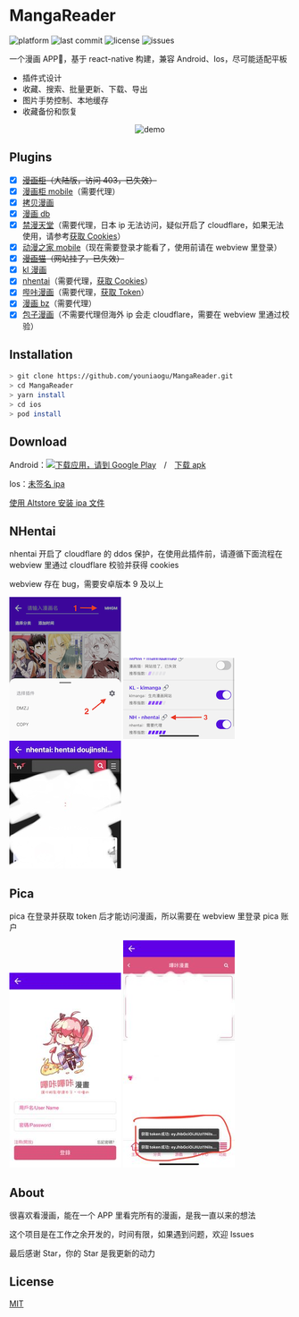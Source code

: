 # MangaReader

![platform](https://img.shields.io/badge/platform-android%20%7C%20ios-brightgreen)
![last commit](https://img.shields.io/github/last-commit/youniaogu/MangaReader/master)
![license](https://img.shields.io/github/license/youniaogu/MangaReader)
![issues](https://img.shields.io/github/issues-raw/youniaogu/MangaReader)

一个漫画 APP📱，基于 react-native 构建，兼容 Android、Ios，尽可能适配平板

- 插件式设计
- 收藏、搜索、批量更新、下载、导出
- 图片手势控制、本地缓存
- 收藏备份和恢复

<p align="center">
  <img src="./static/demo.gif" alt="demo" />
</p>

## Plugins

- [x] ~~[漫画柜](https://www.mhgui.com/)（大陆版，访问 403，已失效）~~
- [x] [漫画柜 mobile](https://m.manhuagui.com/)（需要代理）
- [x] [拷贝漫画](https://www.copymanga.org/)
- [x] [漫画 db](https://www.manhuadb.com/)
- [x] [禁漫天堂](https://18comic.vip)（需要代理，日本 ip 无法访问，疑似开启了 cloudflare，如果无法使用，请参考[获取 Cookies](#nhentai)）
- [x] [动漫之家 mobile](https://m.dmzj.com/)（现在需要登录才能看了，使用前请在 webview 里登录）
- [x] ~~[漫画猫](https://www.maofly.com/)（网站挂了，已失效）~~
- [x] [kl 漫画](https://klmanga.net/)
- [x] [nhentai](https://nhentai.net/)（需要代理，[获取 Cookies](#nhentai)）
- [x] [哔咔漫画](https://manhuabika.com/)（需要代理，[获取 Token](#pica)）
- [x] [漫画 bz](https://mangabz.com/)（需要代理）
- [x] [包子漫画](https://cn.baozimh.com/)（不需要代理但海外 ip 会走 cloudflare，需要在 webview 里通过校验）

## Installation

```bash
> git clone https://github.com/youniaogu/MangaReader.git
> cd MangaReader
> yarn install
> cd ios
> pod install
```

## Download

Android：<a href='https://play.google.com/store/apps/details?id=com.youniaogu.mangareader&pcampaignid=pcampaignidMKT-Other-global-all-co-prtnr-py-PartBadge-Mar2515-1'><img width="120" alt='下载应用，请到 Google Play' src='https://play.google.com/intl/en_us/badges/static/images/badges/zh-cn_badge_web_generic.png'/></a>&emsp;/&emsp;[下载 apk](https://github.com/youniaogu/MangaReader/releases)

Ios：[未签名 ipa](https://github.com/youniaogu/MangaReader/releases)

[使用 Altstore 安装 ipa 文件](https://faq.altstore.io/)

## NHentai

nhentai 开启了 cloudflare 的 ddos 保护，在使用此插件前，请遵循下面流程在 webview 里通过 cloudflare 校验并获得 cookies

webview 存在 bug，需要安卓版本 9 及以上

<div>
  <img src="./static/nh_step1.png" alt="nh_step1" width="200">
  <img src="./static/nh_step2.png" alt="nh_step2" width="200">
  <img src="./static/nh_step3.jpg" alt="nh_step3" width="200">
</div>

## Pica

pica 在登录并获取 token 后才能访问漫画，所以需要在 webview 里登录 pica 账户

<div>
  <img src="./static/pica_step1.jpg" alt="pica_step1" width="200">
  <img src="./static/pica_step2.jpg" alt="pica_step2" width="200">
</div>

## About

很喜欢看漫画，能在一个 APP 里看完所有的漫画，是我一直以来的想法

这个项目是在工作之余开发的，时间有限，如果遇到问题，欢迎 Issues

最后感谢 Star，你的 Star 是我更新的动力

## License

[MIT](https://github.com/youniaogu/MangaReader/blob/master/LICENSE)
